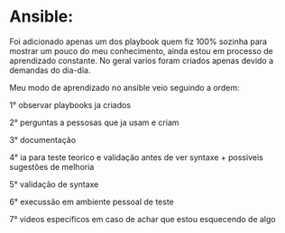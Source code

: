 # Ansible:

Foi adicionado apenas um dos playbook quem fiz 100% sozinha para mostrar um pouco do meu conhecimento, ainda estou em processo de aprendizado constante.
No geral varios foram criados apenas devido a demandas do dia-dia.

Meu modo de aprendizado no ansible veio seguindo a ordem:

1° observar playbooks ja criados

2° perguntas a pessosas que ja usam e criam

3° documentação

4° ia para teste teorico e validação antes de ver syntaxe + possiveis sugestões de melhoria

5° validação de syntaxe

6° execussão em ambiente pessoal de teste

7° videos especificos em caso de achar que estou esquecendo de algo 
